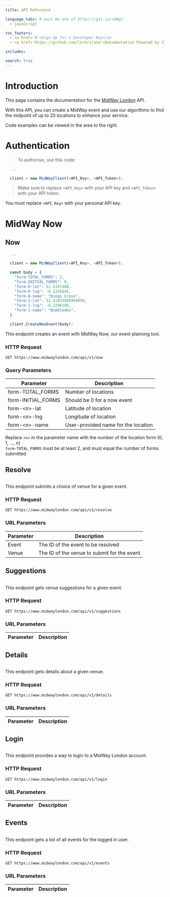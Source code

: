 ```yaml
---
title: API Reference

language_tabs: # must be one of https://git.io/vQNgJ
  - javascript

toc_footers:
  - <a href='#'>Sign Up for a Developer Key</a>
  - <a href='https://github.com/lord/slate'>Documentation Powered by Slate</a>

includes:

search: true
---
```


# Introduction

This page contains the documentation for the <a href='https://midwaylondon.com'>MidWay London</a> API.

With this API, you can create a MidWay event and use our algorithms to find the midpoint of up to 20 locations to enhance your service.

Code examples can be viewed in the area to the right.

# Authentication

> To authorise, use this code:

```javascript
  ...

  client = new MidWayClient(<API_Key>, <API_Token>);
```

> Make sure to replace `<API_Key>` with your API key and `<API_Token>` with your API token.



<aside class="notice">
You must replace <code>&ltAPI_Key&gt</code> with your personal API key.
</aside>

# MidWay Now

## Now

```javascript
  ...

  client = new MidWayClient(<API_Key>, <API_Token>);

  const body = {
    "form-TOTAL_FORMS": 2,
    "form-INITIAL_FORMS": 0,
    "form-0-lat": 51.5347488,
    "form-0-lng": -0.1245845,
    "form-0-name": "Kings Cross",
    "form-1-lat": 51.41833889999999,
    "form-1-lng": -0.2206288,
    "form-1-name": "Wimbledon",
  }

  client.CreateNowEvent(body);
```

This endpoint creates an event with MidWay Now, our event planning tool.

### HTTP Request

`GET https://www.midwaylondon.com/api/v1/now`

### Query Parameters

Parameter | Description
--------- | -----------
form-TOTAL_FORMS | Number of locations
form-INITIAL_FORMS | Should be 0 for a now event
form-\<n\>-lat | Latitude of location
form-\<n\>-lng | Longitude of location
form-\<n\>-name | User-provided name for the location

<aside class="notice">
Replace <code>&ltn&gt</code> in the parameter name with the number of the location form (0, 1, ..., n)
</aside>
<aside class="warning">
<code>form-TOTAL_FORMS</code> must be at least 2, and must equal the number of forms submitted
</aside>

## Resolve

```javascript

```

This endpoint submits a choice of venue for a given event.

### HTTP Request

`GET https://www.midwaylondon.com/api/v1/resolve`

### URL Parameters

Parameter | Description
--------- | -----------
Event | The ID of the event to be resolved
Venue | The ID of the venue to submit for the event

## Suggestions

```javascript

```

This endpoint gets venue suggestions for a given event.

### HTTP Request

`GET https://www.midwaylondon.com/api/v1/suggestions`

### URL Parameters

Parameter | Description
--------- | -----------

## Details

```javascript

```

This endpoint gets details about a given venue.

### HTTP Request

`GET https://www.midwaylondon.com/api/v1/details`

### URL Parameters

Parameter | Description
--------- | -----------

## Login

```javascript

```

This endpoint provides a way to login to a MidWay London account.

### HTTP Request

`GET https://www.midwaylondon.com/api/v1/login`

### URL Parameters

Parameter | Description
--------- | -----------

## Events

```javascript

```

This endpoint gets a list of all events for the logged in user.

### HTTP Request

`GET https://www.midwaylondon.com/api/v1/events`

### URL Parameters

Parameter | Description
--------- | -----------
